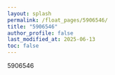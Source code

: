 ```yaml
---
layout: splash
permalink: /float_pages/5906546/
title: "5906546"
author_profile: false
last_modified_at: 2025-06-13
toc: false
---
```

 
5906546
